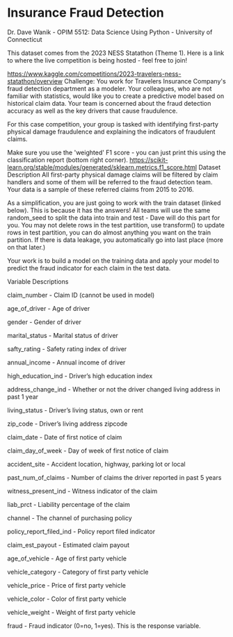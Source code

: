 # Insurance Fraud Detection

Dr. Dave Wanik - OPIM 5512: Data Science Using Python - University of Connecticut

This dataset comes from the 2023 NESS Statathon (Theme 1). Here is a link to where the live competition is being hosted - feel free to join!

https://www.kaggle.com/competitions/2023-travelers-ness-statathon/overview
Challenge: You work for Travelers Insurance Company's fraud detection department as a modeler. Your colleagues, who are not familiar with statistics, would like you to create a predictive model based on historical claim data. Your team is concerned about the fraud detection accuracy as well as the key drivers that cause fraudulence.

For this case competition, your group is tasked with identifying first-party physical damage fraudulence and explaining the indicators of fraudulent claims.

Make sure you use the 'weighted' F1 score - you can just print this using the classification report (bottom right corner).
https://scikit-learn.org/stable/modules/generated/sklearn.metrics.f1_score.html
Dataset Description
All first-party physical damage claims will be filtered by claim handlers and some of them will be referred to the fraud detection team. Your data is a sample of these referred claims from 2015 to 2016.

As a simplification, you are just going to work with the train dataset (linked below). This is because it has the answers! All teams will use the same random_seed to split the data into train and test - Dave will do this part for you. You may not delete rows in the test partition, use transform() to update rows in test partition, you can do almost anything you want on the train partition. If there is data leakage, you automatically go into last place (more on that later.)

Your work is to build a model on the training data and apply your model to predict the fraud indicator for each claim in the test data.

Variable Descriptions

claim_number - Claim ID (cannot be used in model)

age_of_driver - Age of driver

gender - Gender of driver

marital_status - Marital status of driver

safty_rating - Safety rating index of driver

annual_income - Annual income of driver

high_education_ind - Driver’s high education index

address_change_ind - Whether or not the driver changed living address in past 1 year

living_status - Driver’s living status, own or rent

zip_code - Driver’s living address zipcode

claim_date - Date of first notice of claim

claim_day_of_week - Day of week of first notice of claim

accident_site - Accident location, highway, parking lot or local

past_num_of_claims - Number of claims the driver reported in past 5 years

witness_present_ind - Witness indicator of the claim

liab_prct - Liability percentage of the claim

channel - The channel of purchasing policy

policy_report_filed_ind - Policy report filed indicator

claim_est_payout - Estimated claim payout

age_of_vehicle - Age of first party vehicle

vehicle_category - Category of first party vehicle

vehicle_price - Price of first party vehicle

vehicle_color - Color of first party vehicle

vehicle_weight - Weight of first party vehicle

fraud - Fraud indicator (0=no, 1=yes). This is the response variable.
